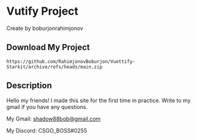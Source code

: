 # Vutify Project

Create by boburjonrahimjonov

## Download My Project

```https
https://github.com/RahimjonovBoburjon/Vuettify-Starkit/archive/refs/heads/main.zip
```

## Description

Hello my friends! I made this site for the first time in practice. Write to my gmail if you have any questions.

My Gmail: shadow88bob@gmail.com

My Discord: CSGO_BOSS#0255